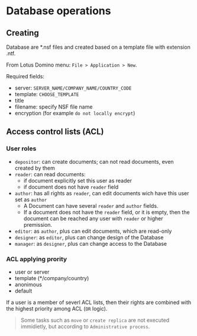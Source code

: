 # Database operations

## Creating
Database are \*.nsf files and created based on a template file with extension \.ntf.

From Lotus Domino menu: ```File > Application > New```.

Required fields:
- server: ```SERVER_NAME/COMPANY_NAME/COUNTRY_CODE```
- template: ```CHOOSE_TEMPLATE```
- title
- filename: specify NSF file name
- encryption (for example ```do not locally encrypt```)

## Access control lists (ACL)

### User roles
- ```depositor```: can create documents; can not read documents, even created by them
- ```reader```: can read documents:
  - if document explicitly set this user as reader
  - if document does not have ```reader``` field
- ```author```: has all rights as ```reader```, can edit documents wich have this user set as ```author```
  - A Document can have several ```reader``` and ```author``` fields.
  - If a document does not have the ```reader``` field, or it is empty, then the document can be reached any user with ```reader``` or higher premission.
- ```editor```: as ```author```, plus can edit documents, which are read-only
- ```designer```: as ```editor```, plus can change design of the Database
- ```manager```: as ```designer```, plus can change access to the Database

### ACL applying prority
- user or server
- template (\*/company/country)
- anonimous
- default

If a user is a member of severl ACL lists, then their rights are combined with the highest priority among ACL (```OR``` logic).

> Some tasks such as ```move``` or ```create replica``` are not executed immidietly, but according to ```Administrative process```.
